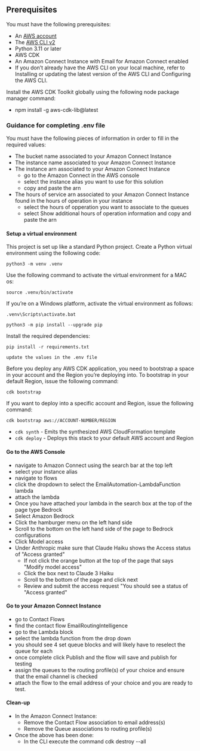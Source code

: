 ## Prerequisites

You must have the following prerequisites:

- An [AWS account](https://signin.aws.amazon.com/signin)
- The [AWS CLI v2](https://docs.aws.amazon.com/cli/latest/userguide/install-cliv2.html)
- Python 3.11 or later
- AWS CDK
- An Amazon Connect Instance with Email for Amazon Connect enabled
- If you don’t already have the AWS CLI on your local machine, refer to Installing or updating the latest version of the AWS 
CLI and Configuring the AWS CLI.

Install the AWS CDK Toolkit globally using the following node package manager command:
- npm install -g aws-cdk-lib@latest

### Guidance for completing .env file
You must have the following pieces of information in order to fill in the required values:
- The bucket name associated to your Amazon Connect Instance
- The instance name associated to your Amazon Connect Instance
- The instance arn associated to your Amazon Connect Instance
    - go to the Amazon Connect in the AWS console
    - select the instance alias you want to use for this solution
    - copy and paste the arn
- The hours of service arn associated to your Amazon Connect Instance found in the hours of operation in your instance
    - select the hours of opperation you want to associate to the queues
    - select Show additional hours of operation information and copy and paste the arn

#### Setup a virtual environment

This project is set up like a standard Python project. Create a Python virtual environment using the following code:

```
python3 -m venv .venv
```

Use the following command to activate the virtual environment for a MAC os:

```
source .venv/bin/activate
```

If you’re on a Windows platform, activate the virtual environment as follows:

```
.venv\Scripts\activate.bat
```

```
python3 -m pip install --upgrade pip
```

Install the required dependencies:

```
pip install -r requirements.txt
```

```
update the values in the .env file
```

Before you deploy any AWS CDK application, you need to bootstrap a space in your account and the Region you’re deploying into. To bootstrap in your default Region, issue the following command:

```
cdk bootstrap
```

If you want to deploy into a specific account and Region, issue the following command:

```
cdk bootstrap aws://ACCOUNT-NUMBER/REGION
```
* `cdk synth`    - Emits the synthesized AWS CloudFormation template
 * `cdk deploy`    - Deploys this stack to your default AWS account and Region
 #### Go to the AWS Console
 - navigate to Amazon Connect using the search bar at the top left
 - select your instance alias
 - navigate to flows
 - click the dropdown to select the EmailAutomation-LambdaFunction lambda
 - attach the lambda
 - Once you have attached your lambda in the search box at the top of the page type Bedrock
 - Select Amazon Bedrock
 - Click the hamburger menu on the left hand side
 - Scroll to the bottom on the left hand side of the page to Bedrock configurations
 - Click Model access
 - Under Anthropic make sure that Claude Haiku shows the Access status of "Access granted"
    - If not click the orange button at the top of the page that says "Modify model access"
    - Click the box next to Claude 3 Haiku
    - Scroll to the bottom of the page and click next
    - Review and submit the access request "You should see a status of "Access granted"
    
 #### Go to your Amazon Connect Instance
 - go to Contact Flows
 - find the contact flow EmailRoutingIntelligence
 - go to the Lambda block
 - select the lambda function from the drop down
 - you should see 4 set queue blocks and will likely have to reselect the queue for each
 - once complete click Publish and the flow will save and publish for testing
 - assign the queues to the routing profile(s) of your choice and ensure that the email channel is checked
 - attach the flow to the email address of your choice and you are ready to test.
 
 #### Clean-up
 - In the Amazon Connect Instance:
   - Remove the Contact Flow association to email address(s)
   - Remove the Queue associations to routing profile(s)
 - Once the above has been done: 
   - In the CLI execute the command cdk destroy --all